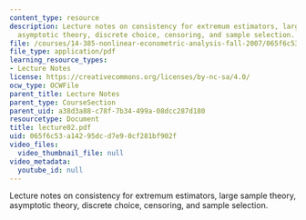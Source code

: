 ```yaml
---
content_type: resource
description: Lecture notes on consistency for extremum estimators, large sample theory,
  asymptotic theory, discrete choice, censoring, and sample selection.
file: /courses/14-385-nonlinear-econometric-analysis-fall-2007/065f6c53a14295dcd7e90cf281bf902f_lecture02.pdf
file_type: application/pdf
learning_resource_types:
- Lecture Notes
license: https://creativecommons.org/licenses/by-nc-sa/4.0/
ocw_type: OCWFile
parent_title: Lecture Notes
parent_type: CourseSection
parent_uid: a38d3a88-c78f-7b34-499a-08dcc287d180
resourcetype: Document
title: lecture02.pdf
uid: 065f6c53-a142-95dc-d7e9-0cf281bf902f
video_files:
  video_thumbnail_file: null
video_metadata:
  youtube_id: null
---
```

Lecture notes on consistency for extremum estimators, large sample theory, asymptotic theory, discrete choice, censoring, and sample selection.